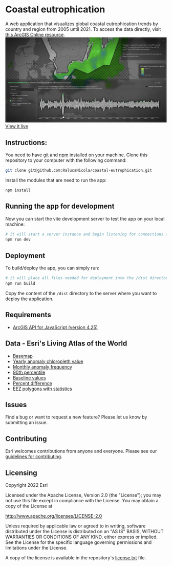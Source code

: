 # Coastal eutrophication

A web application that visualizes global coastal eutrophication trends by country and region from 2005 until 2021. To access the data directly, visit [this ArcGIS Online resource](https://www.arcgis.com/home/group.html?id=79d07e80275f4e20965d30a2123d1701#overview).
[![image](./public/screenshot.png)](https://geoxc-apps4.bd.esri.com/coastal-eutrophication/)
[View it live](https://geoxc-apps4.bd.esri.com/coastal-eutrophication/)

## Instructions:

You need to have [git](https://git-scm.com/) and [npm](https://www.npmjs.com/) installed on your machine.
Clone this repository to your computer with the following command:

```sh
git clone git@github.com:RalucaNicola/coastal-eutrophication.git
```

Install the modules that are need to run the app:

```sh
npm install
```

## Running the app for development

Now you can start the vite development server to test the app on your local machine:

```sh
# it will start a server instance and begin listening for connections from localhost on port 3000
npm run dev
```

## Deployment

To build/deploy the app, you can simply run:

```sh
# it will place all files needed for deployment into the /dist directory
npm run build
```

Copy the content of the `/dist` directory to the server where you want to deploy the application.

## Requirements

- [ArcGIS API for JavaScript (version 4.25)](https://developers.arcgis.com/javascript/index.html)

## Data - Esri's Living Atlas of the World

- [Basemap](https://www.arcgis.com/home/item.html?id=bea906821f874d24b6dcf2a794edefd9)
- [Yearly anomaly chloropleth value](https://tiledimageservices.arcgis.com/P3ePLMYs2RVChkJx/arcgis/rest/services/SDG_Reporting_202202_anomaly_chlor_a/ImageServer)
- [Monthly anomaly frequency](https://tiledimageservices.arcgis.com/P3ePLMYs2RVChkJx/arcgis/rest/services/SDG_Reporting_202202_anomaly_monthly_frequency_v2/ImageServer)
- [90th percentile](https://tiledimageservices.arcgis.com/P3ePLMYs2RVChkJx/arcgis/rest/services/SDG_Reporting_202202_p90/ImageServer)
- [Baseline values](https://tiledimageservices.arcgis.com/P3ePLMYs2RVChkJx/arcgis/rest/services/SDG_Reporting_202202_baseline/ImageServer)
- [Percent difference](https://tiledimageservices.arcgis.com/P3ePLMYs2RVChkJx/arcgis/rest/services/SDG_Reporting_202202_percent_difference/ImageServer)
- [EEZ polygons with statistics](https://services.arcgis.com/bDAhvQYMG4WL8O5o/ArcGIS/rest/services/eez_v11_with_UN_code_and_EEZ_pixel_count_and_UN_regions_and_stats_UN_Country_Dissolve_v3/FeatureServer/0)

## Issues

Find a bug or want to request a new feature? Please let us know by submitting an issue.

## Contributing

Esri welcomes contributions from anyone and everyone. Please see our [guidelines for contributing](https://github.com/esri/contributing).

## Licensing

Copyright 2022 Esri

Licensed under the Apache License, Version 2.0 (the "License");
you may not use this file except in compliance with the License.
You may obtain a copy of the License at

http://www.apache.org/licenses/LICENSE-2.0

Unless required by applicable law or agreed to in writing, software
distributed under the License is distributed on an "AS IS" BASIS,
WITHOUT WARRANTIES OR CONDITIONS OF ANY KIND, either express or implied.
See the License for the specific language governing permissions and
limitations under the License.

A copy of the license is available in the repository's [license.txt](license.txt) file.
